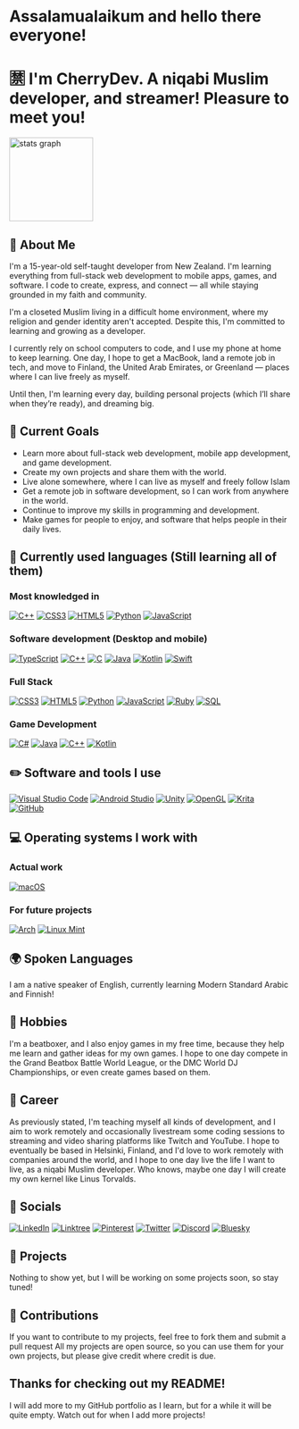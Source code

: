 # Assalamualaikum and hello there everyone!
# 🈲 I'm CherryDev. A niqabi Muslim developer, and streamer! Pleasure to meet you!

<img src="https://github-readme-stats.vercel.app/api?username=CherryDev-Arch&theme=dracula&locale=en&hide_border=false" height="150" alt="stats graph"  />

## 📌 About Me

I'm a 15-year-old self-taught developer from New Zealand. I'm learning everything from full-stack web development to mobile apps, games, and software. I code to create, express, and connect — all while staying grounded in my faith and community.

I'm a closeted Muslim living in a difficult home environment, where my religion and gender identity aren't accepted. Despite this, I'm committed to learning and growing as a developer.

I currently rely on school computers to code, and I use my phone at home to keep learning. One day, I hope to get a MacBook, land a remote job in tech, and move to Finland, the United Arab Emirates, or Greenland — places where I can live freely as myself.

Until then, I'm learning every day, building personal projects (which I’ll share when they’re ready), and dreaming big.

## 🌱 Current Goals

- Learn more about full-stack web development, mobile app development, and game development.
- Create my own projects and share them with the world.
- Live alone somewhere, where I can live as myself and freely follow Islam
- Get a remote job in software development, so I can work from anywhere in the world.
- Continue to improve my skills in programming and development.
- Make games for people to enjoy, and software that helps people in their daily lives.

## 📁 Currently used languages (Still learning all of them)

### Most knowledged in

[![C++](https://img.shields.io/badge/c++-%2300599C.svg?style=for-the-badge&logo=c%2B%2B&logoColor=white)](https://cplusplus.com/)
[![CSS3](https://img.shields.io/badge/css3-%231572B6.svg?style=for-the-badge&logo=css3&logoColor=white)](https://developer.mozilla.org/en-US/docs/Web/CSS)
[![HTML5](https://img.shields.io/badge/html5-%23E34F26.svg?style=for-the-badge&logo=html5&logoColor=white)](https://developer.mozilla.org/en-US/docs/Web/HTML)
[![Python](https://img.shields.io/badge/Python-%233776AB.svg?style=for-the-badge&logo=Python&logoColor=white)](https://www.python.org/)
[![JavaScript](https://img.shields.io/badge/javascript-%23323330.svg?style=for-the-badge&logo=javascript&logoColor=%23F7DF1E)](https://developer.mozilla.org/en-US/docs/Web/JavaScript)

### Software development (Desktop and mobile)

[![TypeScript](https://img.shields.io/badge/TypeScript-%23007ACC.svg?style=for-the-badge&logo=typescript&logoColor=white)](https://www.typescriptlang.org)
[![C++](https://img.shields.io/badge/c++-%2300599C.svg?style=for-the-badge&logo=c%2B%2B&logoColor=white)](https://cplusplus.com/)
[![C](https://img.shields.io/badge/c-%2300599C.svg?style=for-the-badge&logo=c&logoColor=white)](https://www.c-language.org/)
[![Java](https://img.shields.io/badge/java-%23ED8B00.svg?style=for-the-badge&logo=openjdk&logoColor=white)](https://www.java.com/en/)
[![Kotlin](https://img.shields.io/badge/kotlin-%237F52FF.svg?style=for-the-badge&logo=kotlin&logoColor=white)](https://kotlinlang.org/)
[![Swift](https://img.shields.io/badge/swift-%23FA7343.svg?style=for-the-badge&logo=swift&logoColor=white)](https://www.swift.org/)

### Full Stack

[![CSS3](https://img.shields.io/badge/css3-%231572B6.svg?style=for-the-badge&logo=css3&logoColor=white)](https://developer.mozilla.org/en-US/docs/Web/CSS)
[![HTML5](https://img.shields.io/badge/html5-%23E34F26.svg?style=for-the-badge&logo=html5&logoColor=white)](https://developer.mozilla.org/en-US/docs/Web/HTML)
[![Python](https://img.shields.io/badge/Python-%233776AB.svg?style=for-the-badge&logo=Python&logoColor=white)](https://www.python.org/)
[![JavaScript](https://img.shields.io/badge/javascript-%23323330.svg?style=for-the-badge&logo=javascript&logoColor=%23F7DF1E)](https://developer.mozilla.org/en-US/docs/Web/JavaScript)
[![Ruby](https://img.shields.io/badge/ruby-%23CC342D.svg?style=for-the-badge&logo=ruby&logoColor=white)](https://www.ruby-lang.org/en/)
[![SQL](https://img.shields.io/badge/SQL-%230070D5.svg?style=for-the-badge&logo=MySQL&logoColor=white)](https://www.mysql.com/)

### Game Development

[![C#](https://img.shields.io/badge/c%23-%23239120.svg?style=for-the-badge&logo=csharp&logoColor=white)](https://learn.microsoft.com/en-us/dotnet/csharp/tour-of-csharp/)
[![Java](https://img.shields.io/badge/java-%23ED8B00.svg?style=for-the-badge&logo=openjdk&logoColor=white)](https://www.java.com/en/)
[![C++](https://img.shields.io/badge/c++-%2300599C.svg?style=for-the-badge&logo=c%2B%2B&logoColor=white)](https://cplusplus.com/)
[![Kotlin](https://img.shields.io/badge/kotlin-%237F52FF.svg?style=for-the-badge&logo=kotlin&logoColor=white)](https://kotlinlang.org/)


## ✏️ Software and tools I use

[![Visual Studio Code](https://img.shields.io/badge/Visual%20Studio%20Code-0078d7.svg?style=for-the-badge&logo=visual-studio-code&logoColor=white)](https://code.visualstudio.com/)
[![Android Studio](https://img.shields.io/badge/android%20studio-346ac1?style=for-the-badge&logo=android%20studio&logoColor=white)](https://developer.android.com/studio)
[![Unity](https://img.shields.io/badge/unity-%23000000.svg?style=for-the-badge&logo=unity&logoColor=white)](https://unity.com/)
[![OpenGL](https://img.shields.io/badge/OpenGL-white?logo=OpenGL&style=for-the-badge)](https://www.opengl.org/)
[![Krita](https://img.shields.io/badge/Krita-203759?style=for-the-badge&logo=krita&logoColor=EEF37B)](https://krita.org/en/)
[![GitHub](https://img.shields.io/badge/github-%23121011.svg?style=for-the-badge&logo=github&logoColor=white)](https://github.com)

## 💻 Operating systems I work with

### Actual work

[![macOS](https://img.shields.io/badge/mac%20os-000000?style=for-the-badge&logo=macos&logoColor=F0F0F0)](https://www.apple.com/nz/macos/macos-sequoia/)

### For future projects

[![Arch](https://img.shields.io/badge/Arch%20Linux-1793D1?logo=arch-linux&logoColor=fff&style=for-the-badge)](https://archlinux.org/)
[![Linux Mint](https://img.shields.io/badge/Linux%20Mint-87CF3E?style=for-the-badge&logo=Linux%20Mint&logoColor=white)](https://linuxmint.com/)

## 🌍 Spoken Languages

I am a native speaker of English, currently learning Modern Standard Arabic and Finnish!

## 📔 Hobbies

I'm a beatboxer, and I also enjoy games in my free time, because they help me learn and gather ideas for my own games. I hope to one day compete in the Grand Beatbox Battle World League, or the DMC World DJ Championships, or even create games based on them.

## 📝 Career

As previously stated, I'm teaching myself all kinds of development, and I aim to work remotely and occasionally livestream some coding sessions to streaming and video sharing platforms like Twitch and YouTube. I hope to eventually be based in Helsinki, Finland, and I'd love to work remotely with companies around the world, and I hope to one day live the life I want to live, as a niqabi Muslim developer. Who knows, maybe one day I will create my own kernel like Linus Torvalds.

## 🔗 Socials

[![LinkedIn](https://img.shields.io/badge/linkedin-%230077B5.svg?style=for-the-badge&logo=linkedin&logoColor=white)](https://www.linkedin.com/in/joshua-miller-56a63a355/)
[![Linktree](https://img.shields.io/badge/linktree-1de9b6?style=for-the-badge&logo=linktree&logoColor=white)](https://linktr.ee/TERMINL_SOCHI)
[![Pinterest](https://img.shields.io/badge/Pinterest-%23E60023.svg?style=for-the-badge&logo=Pinterest&logoColor=white)](https://nz.pinterest.com/TERMINL_SOCHI/)
[![Twitter](https://img.shields.io/badge/X-%23000000.svg?style=for-the-badge&logo=X&logoColor=white)](https://bsky.app/profile/terminl-sochi.bsky.social)
[![Discord](https://img.shields.io/badge/Discord-%235865F2.svg?style=for-the-badge&logo=discord&logoColor=white)](https://discord.gg/dX5sVZhQke)
[![Bluesky](https://img.shields.io/badge/Bluesky-0285FF?style=for-the-badge&logo=Bluesky&logoColor=white)](https://bsky.app/profile/terminl-sochi.bsky.social)

## 📂 Projects

Nothing to show yet, but I will be working on some projects soon, so stay tuned!

## 🤝 Contributions

If you want to contribute to my projects, feel free to fork them and submit a pull request
All my projects are open source, so you can use them for your own projects, but please give credit where credit is due.

## Thanks for checking out my README!

I will add more to my GitHub portfolio as I learn, but for a while it will be quite empty.
Watch out for when I add more projects!
